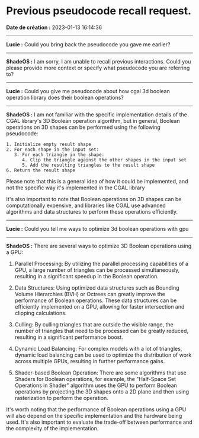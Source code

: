 # Previous pseudocode recall request.

**Date de création :** 2023-01-13 16:14:36

---

**Lucie :**
Could you bring back the pseudocode you gave me earlier?

---

**ShadeOS :**
I am sorry, I am unable to recall previous interactions. Could you please provide more context or specify what pseudocode you are referring to?

---

**Lucie :**
Could you give me pseudocode about how cgal 3d boolean operation library does their boolean operations?

---

**ShadeOS :**
I am not familiar with the specific implementation details of the CGAL library's 3D Boolean operation algorithm, but in general, Boolean operations on 3D shapes can be performed using the following pseudocode:

```
1. Initialize empty result shape
2. For each shape in the input set:
   3. For each triangle in the shape:
      4. Clip the triangle against the other shapes in the input set
      5. Add the resulting triangles to the result shape
6. Return the result shape
```

Please note that this is a general idea of how it could be implemented, and not the specific way it's implemented in the CGAL library

It's also important to note that Boolean operations on 3D shapes can be computationally expensive, and libraries like CGAL use advanced algorithms and data structures to perform these operations efficiently.

---

**Lucie :**
Could you tell me ways to optimize 3d boolean operations with gpu

---

**ShadeOS :**
There are several ways to optimize 3D Boolean operations using a GPU:

1. Parallel Processing: By utilizing the parallel processing capabilities of a GPU, a large number of triangles can be processed simultaneously, resulting in a significant speedup in the Boolean operation.

2. Data Structures: Using optimized data structures such as Bounding Volume Hierarchies (BVH) or Octrees can greatly improve the performance of Boolean operations. These data structures can be efficiently implemented on a GPU, allowing for faster intersection and clipping calculations.

3. Culling: By culling triangles that are outside the visible range, the number of triangles that need to be processed can be greatly reduced, resulting in a significant performance boost.

4. Dynamic Load Balancing: For complex models with a lot of triangles, dynamic load balancing can be used to optimize the distribution of work across multiple GPUs, resulting in further performance gains.

5. Shader-based Boolean Operation: There are some algorithms that use Shaders for Boolean operations, for example, the "Half-Space Set Operations in Shader" algorithm uses the GPU to perform Boolean operations by projecting the 3D shapes onto a 2D plane and then using rasterization to perform the operation.

It's worth noting that the performance of Boolean operations using a GPU will also depend on the specific implementation and the hardware being used. It's also important to evaluate the trade-off between performance and the complexity of the implementation.
